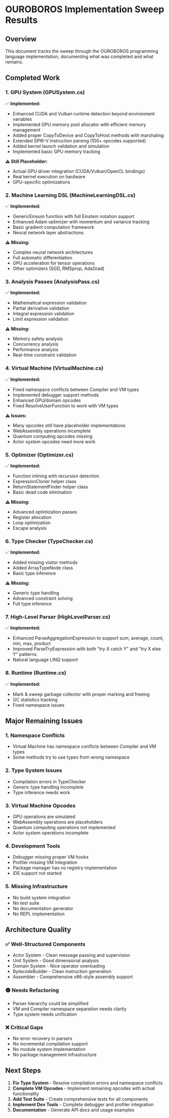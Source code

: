 # OUROBOROS Implementation Sweep Results

## Overview
This document tracks the sweep through the OUROBOROS programming language implementation, documenting what was completed and what remains.

## Completed Work

### 1. GPU System (GPUSystem.cs)
✅ **Implemented:**
- Enhanced CUDA and Vulkan runtime detection beyond environment variables
- Implemented GPU memory pool allocator with efficient memory management
- Added proper CopyToDevice and CopyToHost methods with marshaling
- Extended SPIR-V instruction parsing (100+ opcodes supported)
- Added kernel launch validation and simulation
- Implemented basic GPU memory tracking

**⚠️ Still Placeholder:**
- Actual GPU driver integration (CUDA/Vulkan/OpenCL bindings)
- Real kernel execution on hardware
- GPU-specific optimizations

### 2. Machine Learning DSL (MachineLearningDSL.cs)
✅ **Implemented:**
- GenericEinsum function with full Einstein notation support
- Enhanced Adam optimizer with momentum and variance tracking
- Basic gradient computation framework
- Neural network layer abstractions

**⚠️ Missing:**
- Complex neural network architectures
- Full automatic differentiation
- GPU acceleration for tensor operations
- Other optimizers (SGD, RMSprop, AdaGrad)

### 3. Analysis Passes (AnalysisPass.cs)
✅ **Implemented:**
- Mathematical expression validation
- Partial derivative validation
- Integral expression validation
- Limit expression validation

**⚠️ Missing:**
- Memory safety analysis
- Concurrency analysis
- Performance analysis
- Real-time constraint validation

### 4. Virtual Machine (VirtualMachine.cs)
✅ **Implemented:**
- Fixed namespace conflicts between Compiler and VM types
- Implemented debugger support methods
- Enhanced GPU/domain opcodes
- Fixed ResolveUserFunction to work with VM types

**⚠️ Issues:**
- Many opcodes still have placeholder implementations
- WebAssembly operations incomplete
- Quantum computing opcodes missing
- Actor system opcodes need more work

### 5. Optimizer (Optimizer.cs)
✅ **Implemented:**
- Function inlining with recursion detection
- ExpressionCloner helper class
- ReturnStatementFinder helper class
- Basic dead code elimination

**⚠️ Missing:**
- Advanced optimization passes
- Register allocation
- Loop optimization
- Escape analysis

### 6. Type Checker (TypeChecker.cs)
✅ **Implemented:**
- Added missing visitor methods
- Added ArrayTypeNode class
- Basic type inference

**⚠️ Missing:**
- Generic type handling
- Advanced constraint solving
- Full type inference

### 7. High-Level Parser (HighLevelParser.cs)
✅ **Implemented:**
- Enhanced ParseAggregationExpression to support sum, average, count, min, max, product
- Improved ParseTryExpression with both "try X catch Y" and "try X else Y" patterns
- Natural language LINQ support

### 8. Runtime (Runtime.cs)
✅ **Implemented:**
- Mark & sweep garbage collector with proper marking and freeing
- GC statistics tracking
- Fixed namespace issues

## Major Remaining Issues

### 1. **Namespace Conflicts**
- Virtual Machine has namespace conflicts between Compiler and VM types
- Some methods try to use types from wrong namespace

### 2. **Type System Issues**
- Compilation errors in TypeChecker
- Generic type handling incomplete
- Type inference needs work

### 3. **Virtual Machine Opcodes**
- GPU operations are simulated
- WebAssembly operations are placeholders
- Quantum computing operations not implemented
- Actor system operations incomplete

### 4. **Development Tools**
- Debugger missing proper VM hooks
- Profiler missing VM integration
- Package manager has no registry implementation
- IDE support not started

### 5. **Missing Infrastructure**
- No build system integration
- No test suite
- No documentation generator
- No REPL implementation

## Architecture Quality

### ✅ **Well-Structured Components**
- Actor System - Clean message passing and supervision
- Unit System - Good dimensional analysis
- Domain System - Nice operator overloading
- BytecodeBuilder - Clean instruction generation
- Assembler - Comprehensive x86-style assembly support

### 🟡 **Needs Refactoring**
- Parser hierarchy could be simplified
- VM and Compiler namespace separation needs clarity
- Type system needs unification

### ❌ **Critical Gaps**
- No error recovery in parsers
- No incremental compilation support
- No module system implementation
- No package management infrastructure

## Next Steps

1. **Fix Type System** - Resolve compilation errors and namespace conflicts
2. **Complete VM Opcodes** - Implement remaining opcodes with actual functionality
3. **Add Test Suite** - Create comprehensive tests for all components
4. **Implement Dev Tools** - Complete debugger and profiler integration
5. **Documentation** - Generate API docs and usage examples 